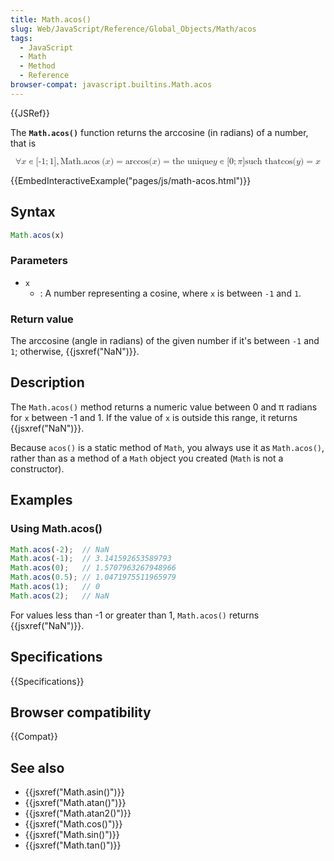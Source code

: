 ```yaml
---
title: Math.acos()
slug: Web/JavaScript/Reference/Global_Objects/Math/acos
tags:
  - JavaScript
  - Math
  - Method
  - Reference
browser-compat: javascript.builtins.Math.acos
---
```

{{JSRef}}

The **`Math.acos()`** function returns the arccosine (in radians) of a number,
that is

<math display="block"><semantics><mrow><mo>∀</mo> <mi>x</mi> <mo>∊</mo>
<mo stretchy="false">[</mo> <mrow><mo>-</mo> <mn>1</mn> </mrow><mo>;</mo>
<mn>1</mn> <mo stretchy="false">]</mo> <mo>,</mo>
<mspace width="thickmathspace"></mspace><mstyle mathvariant="monospace"><mrow><mo lspace="0em" rspace="thinmathspace">Math.acos</mo>
<mo stretchy="false">(</mo> <mi>x</mi> <mo stretchy="false">)</mo>
</mrow></mstyle><mo>=</mo> <mo lspace="0em" rspace="0em">arccos</mo>
<mo stretchy="false">(</mo> <mi>x</mi> <mo stretchy="false">)</mo> <mo>=</mo>
<mtext>the unique </mtext><mspace width="thickmathspace"></mspace><mi>y</mi>
<mo>∊</mo> <mo stretchy="false">[</mo> <mn>0</mn> <mo>;</mo> <mi>π</mi> <mo
stretchy="false">]</mo> <mspace width="thinmathspace"></mspace><mtext>such
that</mtext>
<mspace width="thickmathspace"></mspace><mo lspace="0em" rspace="0em">cos</mo>
<mo stretchy="false">(</mo> <mi>y</mi> <mo stretchy="false">)</mo> <mo>=</mo>
<mi>x</mi> </mrow><annotation encoding="TeX">\forall x \in
[{-1};1],\;\mathtt{\operatorname{Math.acos}(x)} = \arccos(x) = \text{ the unique
} \; y \in [0; \pi] \, \text{such that} \; \cos(y) =
x</annotation></semantics></math>

{{EmbedInteractiveExample("pages/js/math-acos.html")}}

## Syntax

```js
Math.acos(x)
```

### Parameters

- `x`
  - : A number representing a cosine, where `x` is between `-1` and `1`.

### Return value

The arccosine (angle in radians) of the given number if it's between `-1` and
`1`; otherwise, {{jsxref("NaN")}}.

## Description

The `Math.acos()` method returns a numeric value between 0 and π radians for `x`
between -1 and 1. If the value of `x` is outside this range, it returns
{{jsxref("NaN")}}.

Because `acos()` is a static method of `Math`, you always use it as
`Math.acos()`, rather than as a method of a `Math` object you created (`Math` is
not a constructor).

## Examples

### Using Math.acos()

```js
Math.acos(-2);  // NaN
Math.acos(-1);  // 3.141592653589793
Math.acos(0);   // 1.5707963267948966
Math.acos(0.5); // 1.0471975511965979
Math.acos(1);   // 0
Math.acos(2);   // NaN
```

For values less than -1 or greater than 1, `Math.acos()` returns
{{jsxref("NaN")}}.

## Specifications

{{Specifications}}

## Browser compatibility

{{Compat}}

## See also

- {{jsxref("Math.asin()")}}
- {{jsxref("Math.atan()")}}
- {{jsxref("Math.atan2()")}}
- {{jsxref("Math.cos()")}}
- {{jsxref("Math.sin()")}}
- {{jsxref("Math.tan()")}}
